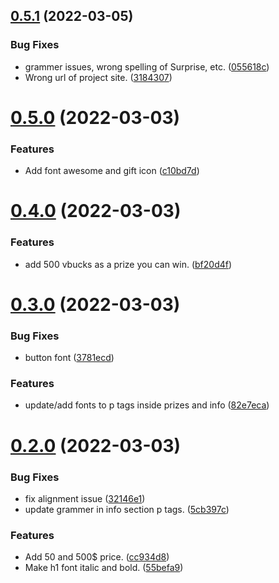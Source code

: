 ## [0.5.1](https://github.com/KendallDoesCoding/tap-for-a-suprise/compare/v0.5.0...v0.5.1) (2022-03-05)


### Bug Fixes

* grammer issues, wrong spelling of Surprise, etc. ([055618c](https://github.com/KendallDoesCoding/tap-for-a-suprise/commit/055618c704720842ad2b78cec2601c6dcc37bcb1))
* Wrong url of project site. ([3184307](https://github.com/KendallDoesCoding/tap-for-a-suprise/commit/31843079817ee091b5265834b59e788758af70e2))



# [0.5.0](https://github.com/KendallDoesCoding/tap-for-a-suprise/compare/v0.4.0...v0.5.0) (2022-03-03)


### Features

* Add font awesome and gift icon ([c10bd7d](https://github.com/KendallDoesCoding/tap-for-a-suprise/commit/c10bd7db07f965503a5d6015ab686a4926f0f96d))



# [0.4.0](https://github.com/KendallDoesCoding/tap-for-a-suprise/compare/v0.3.0...v0.4.0) (2022-03-03)


### Features

* add 500 vbucks as a prize you can win. ([bf20d4f](https://github.com/KendallDoesCoding/tap-for-a-suprise/commit/bf20d4fb48a158e6a6962708881a21c422b32deb))



# [0.3.0](https://github.com/KendallDoesCoding/tap-for-a-suprise/compare/v0.2.0...v0.3.0) (2022-03-03)


### Bug Fixes

* button font ([3781ecd](https://github.com/KendallDoesCoding/tap-for-a-suprise/commit/3781ecdd1d78fadfbf23e54d919e6aec7643f26c))


### Features

* update/add fonts to p tags inside prizes and info ([82e7eca](https://github.com/KendallDoesCoding/tap-for-a-suprise/commit/82e7ecac4ad3ee70c824054cb919c9f285ef4e34))



# [0.2.0](https://github.com/KendallDoesCoding/tap-for-a-suprise/compare/v0.1.0...v0.2.0) (2022-03-03)


### Bug Fixes

* fix alignment issue ([32146e1](https://github.com/KendallDoesCoding/tap-for-a-suprise/commit/32146e186fe9509681765af7c9c979be32a49f24))
* update grammer in info section p tags. ([5cb397c](https://github.com/KendallDoesCoding/tap-for-a-suprise/commit/5cb397c61ff54f92eb64800b405812fbb9ff1463))


### Features

* Add 50 and 500$ price. ([cc934d8](https://github.com/KendallDoesCoding/tap-for-a-suprise/commit/cc934d81539f0a1a4f9f9735addc7091f9873fd4))
* Make h1 font italic and bold. ([55befa9](https://github.com/KendallDoesCoding/tap-for-a-suprise/commit/55befa9a9d32acb8160410b334519141471354af))



